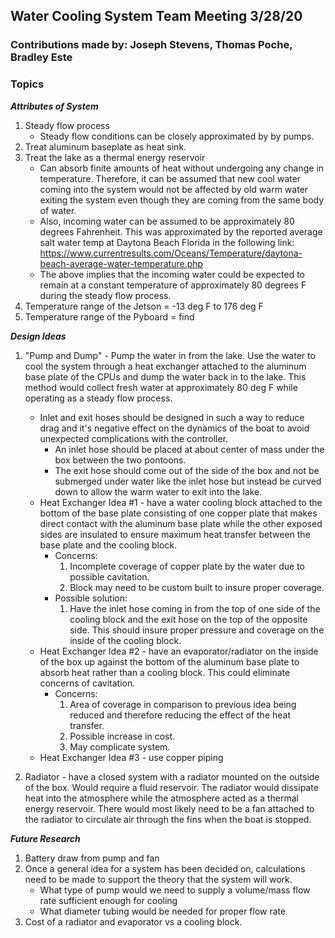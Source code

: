## Water Cooling System Team Meeting 3/28/20
### Contributions made by: Joseph Stevens, Thomas Poche, Bradley Este
### Topics
***Attributes of System***
1. Steady flow process
	* Steady flow conditions can be closely approximated by by pumps.
2. Treat aluminum baseplate as heat sink. 
3. Treat the lake as a thermal energy reservoir
	* Can absorb finite amounts of heat without undergoing any change in temperature.
  	Therefore, it can be assumed that new cool water coming into the system would not be affected by old warm water exiting the system even though they are coming from the same body of water.
	* Also, incoming water can be assumed to be approximately 80 degrees 
  	Fahrenheit. This was approximated by the reported average salt water temp at Daytona Beach Florida in the following link:
  	<https://www.currentresults.com/Oceans/Temperature/daytona-beach-average-water-temperature.php>
	* The above implies that the incoming water could be expected to remain at a constant temperature of approximately 80 degrees F during the steady flow process.
4. Temperature range of the Jetson = -13 deg F to 176 deg F
5. Temperature range of the Pyboard = find

***Design Ideas***
1. "Pump and Dump" - Pump the water in from the lake. Use the water to cool the system through a heat exchanger attached to the aluminum base plate of the CPUs and dump the water back in to the lake. This method would collect fresh water at approximately 80 deg F while operating as a steady flow process. 
	* Inlet and exit hoses should be designed in such a way to reduce drag and it's negative effect on the dynamics of the boat to avoid unexpected complications with the controller.
		* An inlet hose should be placed at about center of mass under the box between the two pontoons. 
		* The exit hose should come out of the side of the box and not be submerged under water like the inlet hose but instead be curved down to allow the warm water to exit into the lake.
	* Heat Exchanger Idea #1 - have a water cooling block attached to the bottom of the base plate
	  consisting of one copper plate that makes direct contact with the aluminum base plate while the
	  other exposed sides are insulated to ensure maximum heat transfer between the base plate and the
	  cooling block. 
		* Concerns:
			1. Incomplete coverage of copper plate by the water due to possible cavitation.
			2. Block may need to be custom built to insure proper coverage.
		* Possible solution:
			1. Have the inlet hose coming in from the top of one side of the cooling block and the exit
			   hose on the top of the opposite side. This should insure proper pressure and coverage on
			   the inside of the cooling block.
	* Heat Exchanger Idea #2 - have an evaporator/radiator on the inside of the box up against the
	  bottom of the aluminum base plate to absorb heat rather than a cooling block. This could
	  eliminate concerns of cavitation.
		* Concerns:
			1. Area of coverage in comparison to previous idea being reduced and therefore reducing the
			    effect of the heat transfer.
			2. Possible increase in cost.
			3. May complicate system.
	* Heat Exchanger Idea #3 - use copper piping
	
2. Radiator - have a closed system with a radiator mounted on the outside of the box. Would require a fluid reservoir. The radiator would dissipate heat into the atmosphere while the atmosphere acted as a thermal energy reservoir. There would most likely need to be a fan attached to the radiator to circulate air through the fins when the boat is stopped.

 ***Future Research***
 1. Battery draw from pump and fan 
 2. Once a general idea for a system has been decided on, calculations need to be made to support the theory that the system will work.
 	* What type of pump would we need to supply a volume/mass flow rate sufficient enough for cooling 
	* What diameter tubing would be needed for proper flow rate
 4. Cost of a radiator and evaporator vs a cooling block.  
